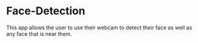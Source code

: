 # Face-Detection
 This app allows the user to use their webcam to detect their face as well as any face that is near them.
